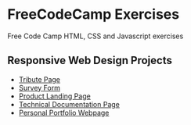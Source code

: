 <h1>FreeCodeCamp Exercises</h1>

<p>Free Code Camp HTML, CSS and Javascript exercises</p>

<h2>Responsive Web Design Projects</h2>

<ul>
  <li><a href="https://github.com/leoxanigm/FCC-Exercises/tree/master/Tribute%20Page">Tribute Page</a></li>
  <li><a href="">Survey Form</a></li>
  <li><a href="">Product Landing Page</a></li>
  <li><a href="">Technical Documentation Page</a></li>
  <li><a href="">Personal Portfolio Webpage</a></li>
</ul>
